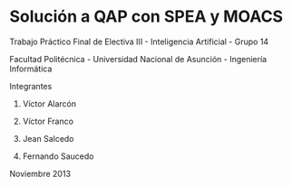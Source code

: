 Solución a QAP con SPEA y MOACS
======

Trabajo Práctico Final de Electiva III - Inteligencia Artificial - Grupo 14

Facultad Politécnica - Universidad Nacional de Asunción - Ingeniería Informática

Integrantes

1. Víctor Alarcón

2. Víctor Franco

3. Jean Salcedo

4. Fernando Saucedo
 

Noviembre 2013
